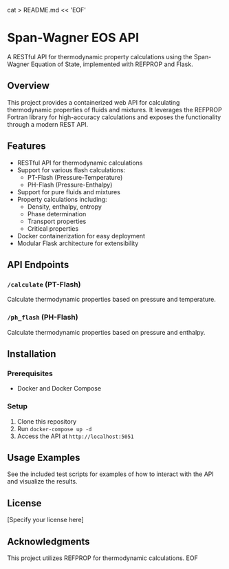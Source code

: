 cat > README.md << 'EOF'
# Span-Wagner EOS API

A RESTful API for thermodynamic property calculations using the Span-Wagner Equation of State, implemented with REFPROP and Flask.

## Overview

This project provides a containerized web API for calculating thermodynamic properties of fluids and mixtures. It leverages the REFPROP Fortran library for high-accuracy calculations and exposes the functionality through a modern REST API.

## Features

- RESTful API for thermodynamic calculations
- Support for various flash calculations:
  - PT-Flash (Pressure-Temperature)
  - PH-Flash (Pressure-Enthalpy)
- Support for pure fluids and mixtures
- Property calculations including:
  - Density, enthalpy, entropy
  - Phase determination
  - Transport properties
  - Critical properties
- Docker containerization for easy deployment
- Modular Flask architecture for extensibility

## API Endpoints

### `/calculate` (PT-Flash)
Calculate thermodynamic properties based on pressure and temperature.

### `/ph_flash` (PH-Flash)
Calculate thermodynamic properties based on pressure and enthalpy.

## Installation

### Prerequisites
- Docker and Docker Compose

### Setup
1. Clone this repository
2. Run `docker-compose up -d`
3. Access the API at `http://localhost:5051`

## Usage Examples

See the included test scripts for examples of how to interact with the API and visualize the results.

## License

[Specify your license here]

## Acknowledgments

This project utilizes REFPROP for thermodynamic calculations.
EOF